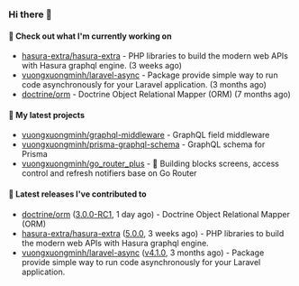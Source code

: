 ### Hi there 👋

#### 👷 Check out what I'm currently working on

- [hasura-extra/hasura-extra](https://github.com/hasura-extra/hasura-extra) - PHP libraries to build the modern web APIs with Hasura graphql engine. (3 weeks ago)
- [vuongxuongminh/laravel-async](https://github.com/vuongxuongminh/laravel-async) - Package provide simple way to run code asynchronously for your Laravel application. (3 months ago)
- [doctrine/orm](https://github.com/doctrine/orm) - Doctrine Object Relational Mapper (ORM) (7 months ago)

#### 🌱 My latest projects

- [vuongxuongminh/graphql-middleware](https://github.com/vuongxuongminh/graphql-middleware) - GraphQL field middleware
- [vuongxuongminh/prisma-graphql-schema](https://github.com/vuongxuongminh/prisma-graphql-schema) - GraphQL schema for Prisma
- [vuongxuongminh/go_router_plus](https://github.com/vuongxuongminh/go_router_plus) - :office: Building blocks screens, access control and refresh notifiers base on Go Router

#### 🔭 Latest releases I've contributed to

- [doctrine/orm](https://github.com/doctrine/orm) ([3.0.0-RC1](https://github.com/doctrine/orm/releases/tag/3.0.0-RC1), 1 day ago) - Doctrine Object Relational Mapper (ORM)
- [hasura-extra/hasura-extra](https://github.com/hasura-extra/hasura-extra) ([5.0.0](https://github.com/hasura-extra/hasura-extra/releases/tag/5.0.0), 3 weeks ago) - PHP libraries to build the modern web APIs with Hasura graphql engine.
- [vuongxuongminh/laravel-async](https://github.com/vuongxuongminh/laravel-async) ([v4.1.0](https://github.com/vuongxuongminh/laravel-async/releases/tag/v4.1.0), 3 months ago) - Package provide simple way to run code asynchronously for your Laravel application.
